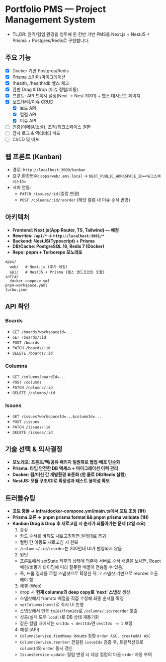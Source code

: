 # Portfolio PMS — Project Management System
- TL;DR: 원격/협업 환경을 염두에 둔 칸반 기반 PMS를 Next.js + NestJS + Prisma + Postgres/Redis로 구현합니다.

## 주요 기능
- [x] Docker 기반 Postgres/Redis
- [x] Prisma 스키마/마이그레이션
- [x] /health, /health/db 헬스 체크
- [x] 칸반 Drag & Drop (이슈 정렬/이동)
- [x] 프론트: API 프록시 설정(Next → Nest 3001) + 헬스 대시보드 페이지
- [x] 보드/컬럼/이슈 CRUD
  - [x] 보드 API
  - [x] 컬럼 API
  - [x] 이슈 API
- [ ] 인증(이메일/소셜), 조직/워크스페이스 권한
- [ ] 감사 로그 & 액티비티 피드
- [ ] CI/CD 및 배포

## 웹 프론트 (Kanban)
- 경로: `http://localhost:3000/kanban`
- 요구 환경변수: `apps/web/.env.local` → `NEXT_PUBLIC_WORKSPACE_ID=<워크스페이스ID>`
- 서버 연동:
  - `PATCH /issues/:id` (컬럼 변경)
  - `POST /columns/:id/reorder` (해당 컬럼 내 이슈 순서 반영)

## 아키텍처
- **Frontend: Next.js(App Router, TS, Tailwind) — 예정**
- **Rewrites: `/api/*` → `http://localhost:3001/*`**
- **Backend: NestJS(Typescript) + Prisma**
- **DB/Cache: PostgreSQL 16, Redis 7 (Docker)**
- **Repo: pnpm + Turborepo 모노레포**
~~~text
apps/
  web/   # Next.js (추가 예정)
  api/   # NestJS + Prisma (헬스 엔드포인트 포함)
infra/
  docker-compose.yml
pnpm-workspace.yaml
turbo.json
~~~

## API 확인
### Boards
- `GET /boards?workspaceId=...`
- `GET /boards/:id`
- `POST /boards`
- `PATCH /boards/:id`
- `DELETE /boards/:id`

### Columns
- `GET /columns?boardId=...`
- `POST /columns`
- `PATCH /columns/:id`
- `DELETE /columns/:id`

### Issues
- `GET /issues?workspaceId=...&columnId=...`
- `POST /issues`
- `PATCH /issues/:id`
- `DELETE /issues/:id`

## 기술 선택 & 의사결정
- **모노레포: 프론트/백/공유 패키지 일원화로 협업·배포 단순화**
- **Prisma: 타입 안전한 DB 액세스 + 마이그레이션 이력 관리**
- **Docker: 팀/머신 간 개발환경 표준화 (한 줄로 DB/Redis 실행)**
- **NestJS: 모듈 구조/DI로 확장성과 테스트 용이성 확보**

## 트러블슈팅
- **포트 충돌 → infra/docker-compose.yml/main.ts에서 포트 조정 (1H)**
- **Prisma 오류 → pnpm prisma format && pnpm prisma validate (1H)**
- **Kanban Drag & Drop 후 새로고침 시 순서가 되돌아가는 문제 (2일 소요)**
  1) 증상
    - 카드 순서를 바꿔도 새로고침하면 원래대로 복귀
    - 컬럼 간 이동도 새로고침 시 원복
    - `/columns/:id/reorder`는 200인데 UI가 반영되지 않음
  2) 원인
    - 프론트에서 setState 직후의 상태에 의존해 서버로 순서 배열을 보내면,
      React 배칭/비동기 타이밍에 따라 잘못된 배열이 전송될 수 있음.
    - 즉, 드롭 결과를 로컬 스냅샷으로 확정한 뒤 그 스냅샷 기반으로 reorder 호출해야 함
  3) 해결 (Web)
    - drop 시 **현재 columns의 deep copy로 'next' 스냅샷** 생성
    - 스냅샷에서 from/to 배열을 직접 수정해 최종 순서를 확정
    - `setColumns(next)`로 즉시 UI 반영
    - 스냅샷에서 만든 `toIds`/`fromIds`로 `/columns/:id/reorder` 호출
    - 성공/실패 모두 `load()`로 DB 상태 재동기화
    - 같은 컬럼 내에서는 `srcIdx < destIdx`면 `destIdx -= 1` 보정
  4) 해결 (API)
    - `ColumnsService.findMany`: issues 정렬 `order ASC, createdAt ASC`
    - `ColumnsService.reorder`: 전달된 `issueIds` 검증 후, 트랜잭션으로 `columnId`와 `order` 동시 갱신
    - `IssuesService.update`: 컬럼 변경 시 대상 컬럼의 다음 `order` 자동 부여
